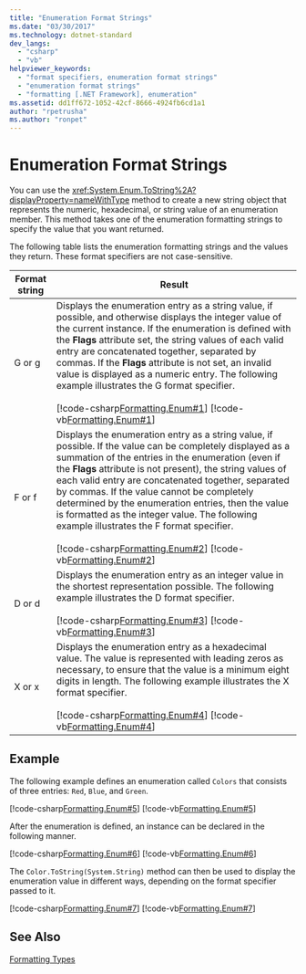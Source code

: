 ```yaml
---
title: "Enumeration Format Strings"
ms.date: "03/30/2017"
ms.technology: dotnet-standard
dev_langs: 
  - "csharp"
  - "vb"
helpviewer_keywords: 
  - "format specifiers, enumeration format strings"
  - "enumeration format strings"
  - "formatting [.NET Framework], enumeration"
ms.assetid: dd1ff672-1052-42cf-8666-4924fb6cd1a1
author: "rpetrusha"
ms.author: "ronpet"
---
```

# Enumeration Format Strings
You can use the <xref:System.Enum.ToString%2A?displayProperty=nameWithType> method to create a new string object that represents the numeric, hexadecimal, or string value of an enumeration member. This method takes one of the enumeration formatting strings to specify the value that you want returned.  
  
 The following table lists the enumeration formatting strings and the values they return. These format specifiers are not case-sensitive.  
  
| Format string | Result |  
| ------------- | ------ |  
| G or g | Displays the enumeration entry as a string value, if possible, and otherwise displays the integer value of the current instance. If the enumeration is defined with the **Flags** attribute set, the string values of each valid entry are concatenated together, separated by commas. If the **Flags** attribute is not set, an invalid value is displayed as a numeric entry. The following example illustrates the G format specifier.<br><br>[!code-csharp[Formatting.Enum#1](../../../samples/snippets/csharp/VS_Snippets_CLR/Formatting.Enum/cs/enum1.cs#1)] [!code-vb[Formatting.Enum#1](../../../samples/snippets/visualbasic/VS_Snippets_CLR/Formatting.Enum/vb/enum1.vb#1)] |  
| F or f | Displays the enumeration entry as a string value, if possible. If the value can be completely displayed as a summation of the entries in the enumeration (even if the **Flags** attribute is not present), the string values of each valid entry are concatenated together, separated by commas. If the value cannot be completely determined by the enumeration entries, then the value is formatted as the integer value. The following example illustrates the F format specifier.<br><br>[!code-csharp[Formatting.Enum#2](../../../samples/snippets/csharp/VS_Snippets_CLR/Formatting.Enum/cs/enum1.cs#2)] [!code-vb[Formatting.Enum#2](../../../samples/snippets/visualbasic/VS_Snippets_CLR/Formatting.Enum/vb/enum1.vb#2)] |  
| D or d | Displays the enumeration entry as an integer value in the shortest representation possible. The following example illustrates the D format specifier.<br><br>[!code-csharp[Formatting.Enum#3](../../../samples/snippets/csharp/VS_Snippets_CLR/Formatting.Enum/cs/enum1.cs#3)] [!code-vb[Formatting.Enum#3](../../../samples/snippets/visualbasic/VS_Snippets_CLR/Formatting.Enum/vb/enum1.vb#3)] |  
| X or x | Displays the enumeration entry as a hexadecimal value. The value is represented with leading zeros as necessary, to ensure that the value is a minimum eight digits in length. The following example illustrates the X format specifier.<br /><br /> [!code-csharp[Formatting.Enum#4](../../../samples/snippets/csharp/VS_Snippets_CLR/Formatting.Enum/cs/enum1.cs#4)] [!code-vb[Formatting.Enum#4](../../../samples/snippets/visualbasic/VS_Snippets_CLR/Formatting.Enum/vb/enum1.vb#4)] |  
  
## Example  
 The following example defines an enumeration called `Colors` that consists of three entries: `Red`, `Blue`, and `Green`.  
  
 [!code-csharp[Formatting.Enum#5](../../../samples/snippets/csharp/VS_Snippets_CLR/Formatting.Enum/cs/enum1.cs#5)]
 [!code-vb[Formatting.Enum#5](../../../samples/snippets/visualbasic/VS_Snippets_CLR/Formatting.Enum/vb/enum1.vb#5)]  
  
 After the enumeration is defined, an instance can be declared in the following manner.  
  
 [!code-csharp[Formatting.Enum#6](../../../samples/snippets/csharp/VS_Snippets_CLR/Formatting.Enum/cs/enum1.cs#6)]
 [!code-vb[Formatting.Enum#6](../../../samples/snippets/visualbasic/VS_Snippets_CLR/Formatting.Enum/vb/enum1.vb#6)]  
  
 The `Color.ToString(System.String)` method can then be used to display the enumeration value in different ways, depending on the format specifier passed to it.  
  
 [!code-csharp[Formatting.Enum#7](../../../samples/snippets/csharp/VS_Snippets_CLR/Formatting.Enum/cs/enum1.cs#7)]
 [!code-vb[Formatting.Enum#7](../../../samples/snippets/visualbasic/VS_Snippets_CLR/Formatting.Enum/vb/enum1.vb#7)]  
  
## See Also  
 [Formatting Types](../../../docs/standard/base-types/formatting-types.md)
